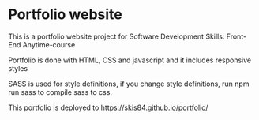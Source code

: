 # Portfolio website

This is a portfolio website project for Software Development Skills: Front-End Anytime-course

Portfolio is done with HTML, CSS and javascript and it includes responsive styles

SASS is used for style definitions, if you change style definitions, run npm run sass to compile sass to css.

This portfolio is deployed to https://skis84.github.io/portfolio/
